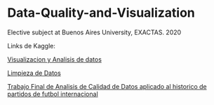 # Data-Quality-and-Visualization
Elective subject at Buenos Aires University, EXACTAS. 2020

Links de Kaggle:

[Visualizacion y Analisis de datos](https://www.kaggle.com/duerunner/aproximaci-n-a-la-calidad-de-datos)

[Limpieza de Datos](https://www.kaggle.com/duerunner/data-cleansing)

[Trabajo Final de Analisis de Calidad de Datos aplicado al historico de partidos de futbol internacional](https://www.kaggle.com/duerunner/data-quality-analisis-of-international-football)

